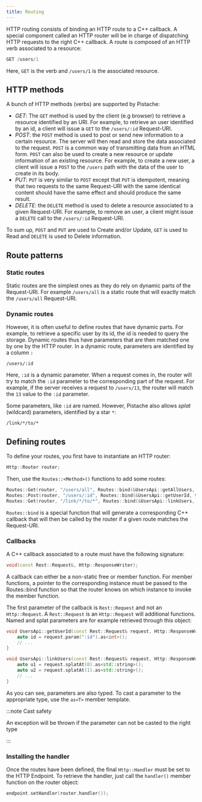 ```yaml
---
title: Routing
---
```


HTTP routing consists of binding an HTTP route to a C++ callback. A special component called an HTTP router will be in charge of dispatching HTTP requests to the right C++ callback. A route is composed of an HTTP verb associated to a resource:

```javascript
GET /users/1
```

Here, `GET` is the verb and `/users/1` is the associated resource.

## HTTP methods

A bunch of HTTP methods (verbs) are supported by Pistache:

- _GET_: The `GET` method is used by the client (e.g browser) to retrieve a resource identified by an URI. For example, to retrieve an user identified by an id, a client will issue a `GET` to the `/users/:id` Request-URI.
- _POST_: the `POST` method is used to post or send new information to a certain resource. The server will then read and store the data associated to the request. `POST` is a common way of transmitting data from an HTML form. `POST` can also be used to create a new resource or update information of an existing resource. For example, to create a new user, a client will issue a `POST` to the `/users` path with the data of the user to create in its body.
- _PUT_: `PUT` is very similar to `POST` except that `PUT` is idempotent, meaning that two requests to the same Request-URI with the same identical content should have the same effect and should produce the same result.
- _DELETE_: the `DELETE` method is used to delete a resource associated to a given Request-URI. For example, to remove an user, a client might issue a `DELETE` call to the `/users/:id` Request-URI.

To sum up, `POST` and `PUT` are used to Create and/or Update, `GET` is used to Read and `DELETE` is used to Delete information.

## Route patterns

### Static routes

Static routes are the simplest ones as they do rely on dynamic parts of the Request-URI. For example `/users/all` is a static route that will exactly match the `/users/all` Request-URI.

### Dynamic routes

However, it is often useful to define routes that have dynamic parts. For example, to retrieve a specific user by its id, the id is needed to query the storage. Dynamic routes thus have parameters that are then matched one by one by the HTTP router. In a dynamic route, parameters are identified by a column `:`

`/users/:id`

Here, `:id` is a dynamic parameter. When a request comes in, the router will try to match the `:id` parameter to the corresponding part of the request. For example, if the server receives a request to `/users/13`, the router will match the `13` value to the `:id` parameter.

Some parameters, like `:id` are named. However, Pistache also allows _splat_ (wildcard) parameters, identified by a star `*`:

`/link/*/to/*`

## Defining routes

To define your routes, you first have to instantiate an HTTP router:

```cpp
Http::Router router;
```

Then, use the `Routes::<Method>()` functions to add some routes:

```cpp
Routes::Get(router, "/users/all", Routes::bind(&UsersApi::getAllUsers, this));
Routes::Post(router, "/users/:id", Routes::bind(&UsersApi::getUserId, this));
Routes::Get(router, "/link/*/to/*", Routes::bind(&UsersApi::linkUsers, this));
```

`Routes::bind` is a special function that will generate a corresponding C++ callback that will then be called by the router if a given route matches the Request-URI.

### Callbacks

A C++ callback associated to a route must have the following signature:

```cpp
void(const Rest::Request&, Http::ResponseWriter);
```

A callback can either be a non-static free or member function. For member functions, a pointer to the corresponding instance must be passed to the Routes::bind function so that the router knows on which instance to invoke the member function.

The first parameter of the callback is `Rest::Request` and not an `Http::Request`. A `Rest::Request` is an `Http::Request` will additional functions. Named and splat parameters are for example retrieved through this object:

```cpp
void UsersApi::getUserId(const Rest::Request& request, Http::ResponseWriter response) {
    auto id = request.param(":id").as<int>();
    // ...
}

void UsersApi::linkUsers(const Rest::Request& request, Http::ResponseWriter response) {
    auto u1 = request.splatAt(0).as<std::string>();
    auto u2 = request.splatAt(1).as<std::string>();
    // ...
}
```

As you can see, parameters are also typed. To cast a parameter to the appropriate type, use the `as<T>` member template.

:::note Cast safety

An exception will be thrown if the parameter can not be casted to the right type

:::

### Installing the handler

Once the routes have been defined, the final `Http::Handler` must be set to the HTTP Endpoint. To retrieve the handler, just call the `handler()` member function on the router object:

```cpp
endpoint.setHandler(router.handler());
```
